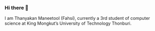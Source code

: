 ### Hi there 👋

I am Thanyakan Maneetool (Fahsi), currently a 3rd student of computer science at King Mongkut’s University of Technology Thonburi.
<!--
**fahsaifst/fahsaifst** is a ✨ _special_ ✨ repository because its `README.md` (this file) appears on your GitHub profile.

Here are some ideas to get you started:

- 🔭 I’m currently working on ...
- 🌱 I’m currently learning ...
- 👯 I’m looking to collaborate on ...
- 🤔 I’m looking for help with ...
- 💬 Ask me about ...
- 📫 How to reach me: ...
- 😄 Pronouns: ...
- ⚡ Fun fact: ...
-->
